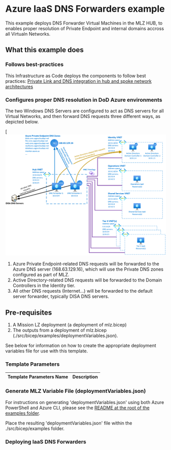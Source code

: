 # Azure IaaS DNS Forwarders example

This example deploys DNS Forwarder Virtual Machines in the MLZ HUB, to enables proper resolution of Private Endpoint and internal domains accross all Virtualn Networks.

## What this example does

### Follows best-practices

This Infrastructure as Code deploys the components to follow best practices: [Private Link and DNS integration in hub and spoke network architectures](https://docs.microsoft.com/en-us/azure/cloud-adoption-framework/ready/azure-best-practices/private-link-and-dns-integration-at-scale#private-link-and-dns-integration-in-hub-and-spoke-network-architectures)

### Configures proper DNS resolution in DoD Azure environments

The two Windows DNS Servers are configured to act as DNS servers for all Virtual Networks, and then forward DNS requests three different ways, as depicted below.

[![DNS Forwarders diagram](diagram.png)

1. Azure Private Endpoint-related DNS requests will be forwarded to the Azure DNS server (168.63.129.16), which will use the Private DNS zones configured as part of MLZ.
2. Active Directory-related DNS requests will be forwarded to the Domain Controllers in the Identity tier.
3. All other DNS requests (Internet...) will be forwarded to the default server forwarder, typically DISA DNS servers.

## Pre-requisites

1. A Mission LZ deployment (a deployment of mlz.bicep)
2. The outputs from a deployment of mlz.bicep (./src/bicep/examples/deploymentVariables.json).  

See below for information on how to create the appropriate deployment variables file for use with this template.

### Template Parameters

Template Parameters Name | Description
-----------------------| -----------


### Generate MLZ Variable File (deploymentVariables.json)

For instructions on generating 'deploymentVariables.json' using both Azure PowerShell and Azure CLI, please see the [README at the root of the examples folder](..\README.md).

Place the resulting 'deploymentVariables.json' file within the ./src/bicep/examples folder.

### Deploying IaaS DNS Forwarders
